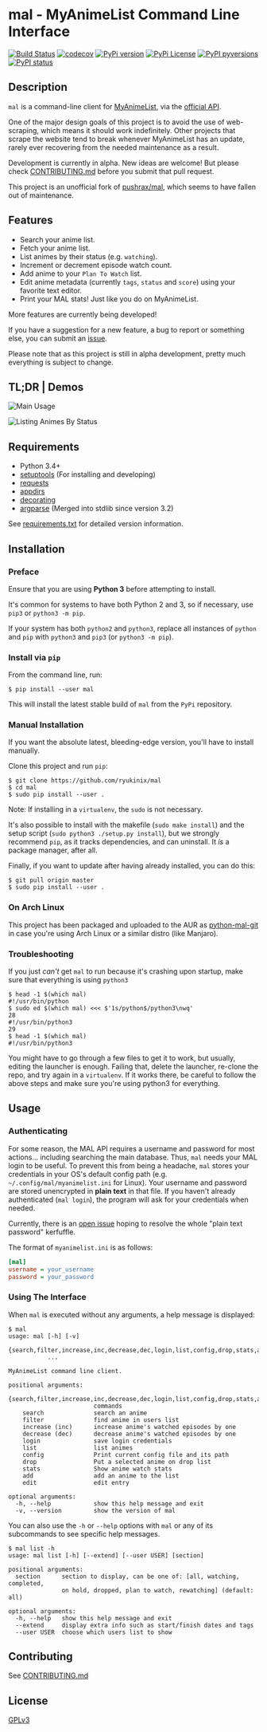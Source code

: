 # mal - MyAnimeList Command Line Interface

[![Build Status](https://travis-ci.org/ryukinix/mal.svg?branch=master)](https://travis-ci.org/ryukinix/mal)
[![codecov](https://codecov.io/gh/ryukinix/mal/branch/master/graph/badge.svg)](https://codecov.io/gh/ryukinix/mal)
[![PyPi version](https://img.shields.io/pypi/v/mal.svg)](https://pypi.python.org/pypi/mal/)
[![PyPi License](https://img.shields.io/pypi/l/mal.svg)](https://pypi.python.org/pypi/mal/)
[![PyPI pyversions](https://img.shields.io/pypi/pyversions/mal.svg)](https://pypi.python.org/pypi/mal/)
[![PyPI status](https://img.shields.io/pypi/status/mal.svg)](https://pypi.python.org/pypi/mal)

## Description

`mal` is a command-line client for [MyAnimeList](http://myanimelist.net/), via the [official API](http://myanimelist.net/modules.php?go=api).

One of the major design goals of this project is to avoid the use of web-scraping, which means it should work indefinitely. Other projects
that scrape the website tend to break whenever MyAnimeList has an update, rarely ever recovering from the needed maintenance as a result.

Development is currently in alpha. New ideas are welcome! But please check [CONTRIBUTING.md](CONTRIBUTING.md) before you submit that pull
request.

This project is an unofficial fork of [pushrax/mal](https://github.com/pushrax/mal), which seems to have fallen out of maintenance.

## Features

- Search your anime list.
- Fetch your anime list.
- List animes by their status (e.g. `watching`).
- Increment or decrement episode watch count.
- Add anime to your `Plan To Watch` list.
- Edit anime metadata (currently `tags`, `status` and `score`) using your favorite text editor.
- Print your MAL stats! Just like you do on MyAnimeList.

More features are currently being developed! 

If you have a suggestion for a new feature, a bug to report or something else, you can submit an [issue](https://github.com/ryukinix/mal/issues).

Please note that as this project is still in alpha development, pretty much everything is subject to change.

## TL;DR | Demos

![Main Usage](https://cloud.githubusercontent.com/assets/7642878/19803847/59295fd0-9ce1-11e6-9292-7e52266de4af.gif)

![Listing Animes By Status](https://cloud.githubusercontent.com/assets/7642878/19803846/59157a9c-9ce1-11e6-93a7-30665ae859bf.gif)

## Requirements

- Python 3.4+
- [setuptools](https://pypi.python.org/pypi/setuptools/3.5.1) (For installing and developing)
- [requests](http://docs.python-requests.org/en/latest/index.html)
- [appdirs](https://pypi.python.org/pypi/appdirs)
- [decorating](https://pypi.python.org/pypi/decorating/)
- [argparse](https://docs.python.org/3.5/library/argparse.html) (Merged into stdlib since version 3.2)

See [requirements.txt](requirements.txt) for detailed version information.

## Installation

### Preface

Ensure that you are using **Python 3** before attempting to install.

It's common for systems to have both Python 2 and 3, so if necessary, use `pip3` or `python3 -m pip`.

If your system has both `python2` and `python3`, replace all instances of `python` and `pip` with `python3` and `pip3` (or `python3 -m pip`).

### Install via `pip`

From the command line, run:

    $ pip install --user mal

This will install the latest stable build of `mal` from the `PyPi` repository.

### Manual Installation

If you want the absolute latest, bleeding-edge version, you'll have to install manually.

Clone this project and run `pip`:

    $ git clone https://github.com/ryukinix/mal
    $ cd mal
    $ sudo pip install --user .

Note: If installing in a `virtualenv`, the `sudo` is not necessary.

It's also possible to install with the makefile (`sudo make install`) and the setup script (`sudo python3 ./setup.py install`),
but we strongly recommend `pip`, as it tracks dependencies, and can uninstall. It *is* a package manager, after all.

Finally, if you want to update after having already installed, you can do this:

    $ git pull origin master
    $ sudo pip install --user .

### On Arch Linux

This project has been packaged and uploaded to the AUR as
[python-mal-git](https://aur.archlinux.org/packages/python-mal-git) in case you're using Arch Linux or a similar distro (like Manjaro).

### Troubleshooting

If you just *can't* get `mal` to run because it's crashing upon startup, make sure that everything is using `python3`

    $ head -1 $(which mal)
    #!/usr/bin/python
    $ sudo ed $(which mal) <<< $'1s/python$/python3\nwq'
    28
    #!/usr/bin/python3
    29
    $ head -1 $(which mal)
    #!/usr/bin/python3

You might have to go through a few files to get it to work, but usually, editing the launcher is enough. Failing that,
delete the launcher, re-clone the repo, and try again in a `virtualenv`. If it works there, be careful to follow the above steps and
make sure you're using python3 for everything.

## Usage

### Authenticating

For some reason, the MAL API requires a username and password for most actions... including searching the main database. Thus, `mal` needs
your MAL login to be useful. To prevent this from being a headache, `mal` stores your credentials in your OS's default config path
(e.g. `~/.config/mal/myanimelist.ini` for Linux). Your username and password are stored unencrypted in **plain text** in that file. 
If you haven't already authenticated (`mal login`), the program will ask for your credentials when needed.

Currently, there is an [open issue](https://github.com/ryukinix/mal/issues/81) hoping to resolve the whole "plain text password" kerfuffle.

The format of `myanimelist.ini` is as follows:

```ini
[mal]
username = your_username
password = your_password

```

### Using The Interface

When `mal` is executed without any arguments, a help message is displayed:

    $ mal
    usage: mal [-h] [-v]
               {search,filter,increase,inc,decrease,dec,login,list,config,drop,stats,add,edit}
               ...

    MyAnimeList command line client.

    positional arguments:
      {search,filter,increase,inc,decrease,dec,login,list,config,drop,stats,add,edit}
                            commands
        search              search an anime
        filter              find anime in users list
        increase (inc)      increase anime's watched episodes by one
        decrease (dec)      decrease anime's watched episodes by one
        login               save login credentials
        list                list animes
        config              Print current config file and its path
        drop                Put a selected anime on drop list
        stats               Show anime watch stats
        add                 add an anime to the list
        edit                edit entry

    optional arguments:
      -h, --help            show this help message and exit
      -v, --version         show the version of mal

You can also use the `-h` or `--help` options with `mal` or any of its subcommands to see specific help messages.

    $ mal list -h
    usage: mal list [-h] [--extend] [--user USER] [section]

    positional arguments:
      section      section to display, can be one of: [all, watching, completed,
                   on hold, dropped, plan to watch, rewatching] (default: all)

    optional arguments:
      -h, --help   show this help message and exit
      --extend     display extra info such as start/finish dates and tags
      --user USER  choose which users list to show

## Contributing

See [CONTRIBUTING.md](CONTRIBUTING.md)

## License

[GPLv3](LICENSE)

